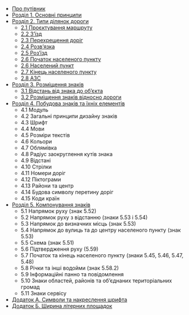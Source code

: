 <!-- docs/_sidebar.md -->

* [Про путівник](/)
* [Розділ 1. Основні принципи](        1-principles.md)
* [Розділ 2. Типи ділянок дороги](     2-road-types.md)
  * [2.1 Проєктування маршруту](       2-road-types?id=_21-Проєктування-маршруту)
  * [2.2 З’їзд](                       2-road-types?id=_22-Зїзд)
  * [2.3 Перехрещення доріг](          2-road-types?id=_23-Перехрещення-доріг)
  * [2.4 Розв’язка](                  )
  * [2.5 Роз’їзд](                    )
  * [2.6 Початок населеного пункту ]( )
  * [2.6 Населений пункт](            )
  * [2.7 Кінець населеного пункту](   )
  * [2.8 АЗС](                        )
* [Розділ 3. Розміщення знаків](               	3-sign-placement)
  * [3.1 Відстань від знака до об’єкта](      	#)
  * [3.2 Розміщення знаків відносно дороги](  	#)
* [Розділ 4. Побудова знаків та їхніх елементів](4-design-principles)
  * 4.1 Модуль 
  * 4.2 Загальні принципи дизайну знаків
  * 4.3 Шрифт 
  * 4.4 Мови
  * 4.5 Розміри текстів
  * 4.6 Кольори
  * 4.7 Облямівка 
  * 4.8 Радіус заокруглення кутів знака
  * 4.9 Відстані 
  * 4.10 Стрілки
  * 4.11 Номери доріг
  * 4.12 Піктограми
  * 4.13 Райони та центр
  * 4.14 Будова символу перетину доріг 
  * 4.15 Коди країн
* [Розділ 5. Компонування знаків](             5-sign-design)
  * 5.1 Напрямок руху (знак 5.52)
  * 5.2 Напрямок руху з відстанню (знаки 5.53 і 5.54) 
  * 5.3 Напрямок до визначних місць (знак 5.53)
  * 5.4 Напрямок до вулиць та до центру населеного пункту (знак 5.53) 
  * 5.5 Схема (знак 5.51) 
  * 5.6 Підтвердження руху (5.59)
  * 5.7 Початок та кінець населеного пункту (знаки 5.45, 5.46, 5.47, 5.48) 
  * 5.8 Річки та інші водойми (знак 5.58.2) 
  * 5.9 Інформаційні панно та повідомлення 
  * 5.10 Знаки областей, районів та об’єднаних територіальних громад
  * 5.11 Знаки сервісу
* [Додаток А. Cимволи та накреслення шрифта](	appendix-a)
* [Додаток Б. Ширина літерних площадок](		appendix-b)
